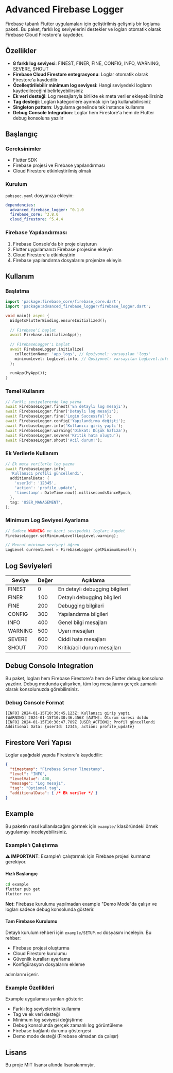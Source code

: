 # Advanced Firebase Logger

Firebase tabanlı Flutter uygulamaları için geliştirilmiş gelişmiş bir loglama paketi. Bu paket, farklı log seviyelerini destekler ve logları otomatik olarak Firebase Cloud Firestore'a kaydeder.

## Özellikler

- **8 farklı log seviyesi**: FINEST, FINER, FINE, CONFIG, INFO, WARNING, SEVERE, SHOUT
- **Firebase Cloud Firestore entegrasyonu**: Loglar otomatik olarak Firestore'a kaydedilir
- **Özelleştirilebilir minimum log seviyesi**: Hangi seviyedeki logların kaydedileceğini belirleyebilirsiniz
- **Ek veri desteği**: Log mesajlarıyla birlikte ek meta veriler ekleyebilirsiniz
- **Tag desteği**: Logları kategorilere ayırmak için tag kullanabilirsiniz
- **Singleton pattern**: Uygulama genelinde tek instance kullanımı
- **Debug Console Integration**: Loglar hem Firestore'a hem de Flutter debug konsoluna yazılır

## Başlangıç

### Gereksinimler

- Flutter SDK
- Firebase projesi ve Firebase yapılandırması
- Cloud Firestore etkinleştirilmiş olmalı

### Kurulum

`pubspec.yaml` dosyanıza ekleyin:

```yaml
dependencies:
  advanced_firebase_logger: ^0.1.0
  firebase_core: ^3.8.0
  cloud_firestore: ^5.4.4
```

### Firebase Yapılandırması

1. Firebase Console'da bir proje oluşturun
2. Flutter uygulamanızı Firebase projesine ekleyin
3. Cloud Firestore'u etkinleştirin
4. Firebase yapılandırma dosyalarını projenize ekleyin

## Kullanım

### Başlatma

```dart
import 'package:firebase_core/firebase_core.dart';
import 'package:advanced_firebase_logger/firebase_logger.dart';

void main() async {
  WidgetsFlutterBinding.ensureInitialized();
  
  // Firebase'i başlat
  await Firebase.initializeApp();
  
  // FirebaseLogger'ı başlat
  await FirebaseLogger.initialize(
    collectionName: 'app_logs', // Opsiyonel: varsayılan 'logs'
    minimumLevel: LogLevel.info, // Opsiyonel: varsayılan LogLevel.info
  );
  
  runApp(MyApp());
}
```

### Temel Kullanım

```dart
// Farklı seviyelererde log yazma
await FirebaseLogger.finest('En detaylı log mesajı');
await FirebaseLogger.finer('Detaylı log mesajı');
await FirebaseLogger.fine('Login Successful');
await FirebaseLogger.config('Yapılandırma değişti');
await FirebaseLogger.info('Kullanıcı giriş yaptı');
await FirebaseLogger.warning('Dikkat: Düşük hafıza');
await FirebaseLogger.severe('Kritik hata oluştu');
await FirebaseLogger.shout('Acil durum!');
```

### Ek Verilerle Kullanım

```dart
// Ek meta verilerle log yazma
await FirebaseLogger.info(
  'Kullanıcı profili güncellendi',
  additionalData: {
    'userId': '12345',
    'action': 'profile_update',
    'timestamp': DateTime.now().millisecondsSinceEpoch,
  },
  tag: 'USER_MANAGEMENT',
);
```

### Minimum Log Seviyesi Ayarlama

```dart
// Sadece WARNING ve üzeri seviyedeki logları kaydet
FirebaseLogger.setMinimumLevel(LogLevel.warning);

// Mevcut minimum seviyeyi öğren
LogLevel currentLevel = FirebaseLogger.getMinimumLevel();
```

## Log Seviyeleri

| Seviye | Değer | Açıklama |
|--------|--------|----------|
| FINEST | 0 | En detaylı debugging bilgileri |
| FINER | 100 | Detaylı debugging bilgileri |
| FINE | 200 | Debugging bilgileri |
| CONFIG | 300 | Yapılandırma bilgileri |
| INFO | 400 | Genel bilgi mesajları |
| WARNING | 500 | Uyarı mesajları |
| SEVERE | 600 | Ciddi hata mesajları |
| SHOUT | 700 | Kritik/acil durum mesajları |

## Debug Console Integration

Bu paket, logları hem Firebase Firestore'a hem de Flutter debug konsoluna yazdırır. Debug modunda çalışırken, tüm log mesajlarını gerçek zamanlı olarak konsolunuzda görebilirsiniz.

### Debug Console Format

```
[INFO] 2024-01-15T10:30:45.123Z: Kullanıcı giriş yaptı
[WARNING] 2024-01-15T10:30:46.456Z [AUTH]: Oturum süresi doldu
[INFO] 2024-01-15T10:30:47.789Z [USER_ACTION]: Profil güncellendi
Additional Data: {userId: 12345, action: profile_update}
```

## Firestore Veri Yapısı

Loglar aşağıdaki yapıda Firestore'a kaydedilir:

```json
{
  "timestamp": "Firebase Server Timestamp",
  "level": "INFO",
  "levelValue": 400,
  "message": "Log mesajı",
  "tag": "Optional tag",
  "additionalData": { /* Ek veriler */ }
}
```

## Example

Bu paketin nasıl kullanılacağını görmek için `example/` klasöründeki örnek uygulamayı inceleyebilirsiniz.

### Example'ı Çalıştırma

**⚠️ IMPORTANT**: Example'ı çalıştırmak için Firebase projesi kurmanız gerekiyor.

#### Hızlı Başlangıç

```bash
cd example
flutter pub get
flutter run
```

**Not**: Firebase kurulumu yapılmadan example "Demo Mode"da çalışır ve logları sadece debug konsolunda gösterir.

#### Tam Firebase Kurulumu

Detaylı kurulum rehberi için `example/SETUP.md` dosyasını inceleyin. Bu rehber:
- Firebase projesi oluşturma
- Cloud Firestore kurulumu
- Güvenlik kuralları ayarlama
- Konfigürasyon dosyalarını ekleme

adımlarını içerir.

### Example Özellikleri

Example uygulaması şunları gösterir:
- Farklı log seviyelerinin kullanımı
- Tag ve ek veri desteği
- Minimum log seviyesi değiştirme
- Debug konsolunda gerçek zamanlı log görüntüleme
- Firebase bağlantı durumu göstergesi
- Demo mode desteği (Firebase olmadan da çalışır)

## Lisans

Bu proje MIT lisansı altında lisanslanmıştır.
